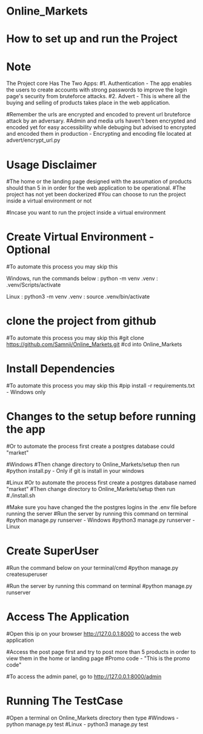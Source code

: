 # Online_Markets

# How to set up and run  the Project

# Note
The Project core Has The Two Apps:
#1. Authentication - The app enables the users to create accounts with strong passwords to improve the login page's security from bruteforce attacks.
#2. Advert - This is where all the buying and selling of products takes place in the web application. 

#Remember the urls are encrypted and encoded to prevent url bruteforce attack by an adversary.
#Admin and media urls haven't been encrypted and encoded yet for easy accessibility while debuging but advised to encrypted and encoded them in production - Encrypting and encoding file located at advert/encrypt_url.py

# Usage Disclaimer
#The home or the landing page designed with the assumation of products should than 5 in  in order for the web application to be operational.
#The project has not yet been dockerized
#You can choose to run the project inside a virtual environment or not

#Incase you want to run the project inside a virtual environment
# Create Virtual Environment - Optional
#To automate this process you may skip this

Windows, run the commands below
    : python -m venv .venv
    : .venv/Scripts/activate

Linux
    : python3 -m venv .venv
    : source .venv/bin/activate


# clone the project from github
#To automate this process you may skip this
#git clone https://github.com/Samnji/Online_Markets.git
#cd into Online_Markets

# Install Dependencies
#To automate this process you may skip this
#pip install -r requirements.txt - Windows only

# Changes to the setup before running the app
#Or to automate the process first create a postgres database could "market"

#Windows
#Then change directory to Online_Markets/setup then run
#python install.py - Only if git is install in your windows

#Linux
#Or to automate the process first create a postgres database named "market"
#Then change directory to Online_Markets/setup then run
#./install.sh

#Make sure you have changed the the postgres logins in the .env file before running the server
#Run the server by running this command on terminal
#python manage.py runserver - Windows
#python3 manage.py runserver - Linux

# Create SuperUser
#Run the command below on your terminal/cmd
#python manage.py createsuperuser

#Run the server by running this command on terminal
#python manage.py runserver


# Access The Application
#Open this ip on your browser http://127.0.0.1:8000 to access the web application

#Access the post page first and try to post more than 5 products in order to view them in the home or landing page
#Promo code - "This is the promo code"

#To access the admin panel, go to http://127.0.0.1:8000/admin

# Running The TestCase
#Open a terminal on Online_Markets directory then type
#Windows - python manage.py test
#Linux - python3 manage.py test

